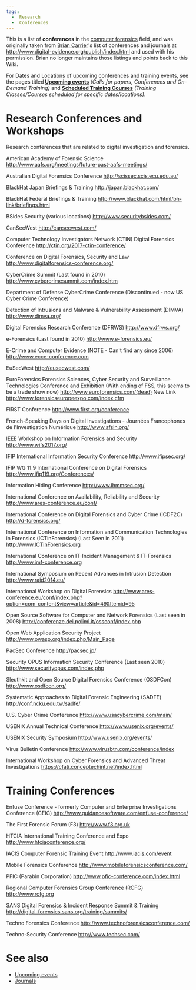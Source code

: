 ```yaml
---
tags:
  -  Research 
  -  Conferences  
---
```

This is a list of **conferences** in the [computer
forensics](computer_forensics.md) field, and was originally
taken from [Brian Carrier](brian_carrier.md)'s list of
conferences and journals at
<http://www.digital-evidence.org/publish/index.html> and used with his
permission. Brian no longer maintains those listings and points back to
this Wiki.

For Dates and Locations of upcoming conferences and training events, see
the pages titled<b> [Upcoming events](upcoming_events.md)</b>
<i>(Calls for papers, Conferences and On-Demand Training)</i> and
<b>[Scheduled Training
Courses](scheduled_training_courses.md)</b> <i>(Training
Classes/Courses scheduled for specific dates/locations)</i>.

# Research Conferences and Workshops

Research conferences that are related to digital investigation and
forensics.

American Academy of Forensic Science
<http://www.aafs.org/meetings/future-past-aafs-meetings/>

<!-- -->

Australian Digital Forensics Conference
<http://scissec.scis.ecu.edu.au/>

<!-- -->

BlackHat Japan Briefings & Training
<http://japan.blackhat.com/>

<!-- -->

BlackHat Federal Briefings & Training
<http://www.blackhat.com/html/bh-link/briefings.html>

<!-- -->

BSides Security (various locations)
<http://www.securitybsides.com/>

<!-- -->

CanSecWest
<http://cansecwest.com/>

<!-- -->

Computer Technology Investigators Network (CTIN) Digital Forensics Conference
<http://ctin.org/2017-ctin-conference/>

<!-- -->

Conference on Digital Forensics, Security and Law
<http://www.digitalforensics-conference.org/>

<!-- -->

CyberCrime Summit (Last found in 2010)
<http://www.cybercrimesummit.com/index.htm>

<!-- -->

Department of Defense CyberCrime Conference (Discontinued - now US Cyber Crime Conference)

<!-- -->

Detection of Intrusions and Malware & Vulnerability Assessment (DIMVA)
<http://www.dimva.org/>

<!-- -->

Digital Forensics Research Conference (DFRWS)
<http://www.dfrws.org/>

<!-- -->

e-Forensics (Last found in 2010)
<http://www.e-forensics.eu/>

<!-- -->

E-Crime and Computer Evidence (NOTE - Can't find any since 2006)
<http://www.ecce-conference.com>

<!-- -->

EuSecWest
<http://eusecwest.com/>

<!-- -->

EuroForensics Forensics Sciences, Cyber Security and Surveillance Technologies Conference and Exhibition (With ending of FSS, this seems to be a trade show now)
<http://www.euroforensics.com/(dead)> New Link
<http://www.forensicseuropeexpo.com/index.cfm>

<!-- -->

FIRST Conference
<http://www.first.org/conference>

<!-- -->

French-Speaking Days on Digital Investigations - Journées Francophones de l'Investigation Numérique
<http://www.afsin.org/>

<!-- -->

IEEE Workshop on Information Forensics and Security
<http://www.wifs2017.org/>

<!-- -->

IFIP International Information Security Conference
<http://www.ifipsec.org/>

<!-- -->

IFIP WG 11.9 International Conference on Digital Forensics
<http://www.ifip119.org/Conferences/>

<!-- -->

Information Hiding Conference
<http://www.ihmmsec.org/>

<!-- -->

International Conference on Availability, Reliability and Security
<http://www.ares-conference.eu/conf/>

<!-- -->

International Conference on Digital Forensics and Cyber Crime (ICDF2C)
<http://d-forensics.org/>

<!-- -->

International Conference on Information and Communication Technologies in Forensics (ICTinForensics) (Last Seen in 2011)
<http://www.ICTinForensics.org>

<!-- -->

International Conference on IT-Incident Management & IT-Forensics
<http://www.imf-conference.org>

<!-- -->

International Symposium on Recent Advances in Intrusion Detection
<http://www.raid2014.eu/>

<!-- -->

International Workshop on Digital Forensics
<http://www.ares-conference.eu/conf/index.php?option=com_content&view=article&id=49&Itemid=95>

<!-- -->

Open Source Software for Computer and Network Forensics (Last seen in 2008)
<http://conferenze.dei.polimi.it/ossconf/index.php>

<!-- -->

Open Web Application Security Project
<http://www.owasp.org/index.php/Main_Page>

<!-- -->

PacSec Conference
<http://pacsec.jp/>

<!-- -->

Security OPUS Information Security Conference (Last seen 2010)
<http://www.securityopus.com/index.php>

<!-- -->

Sleuthkit and Open Source Digital Forensics Conference (OSDFCon)
<http://www.osdfcon.org/>

<!-- -->

Systematic Approaches to Digital Forensic Engineering (SADFE)
<http://conf.ncku.edu.tw/sadfe/>

<!-- -->

U.S. Cyber Crime Conference
<http://www.usacybercrime.com/main/>

<!-- -->

USENIX Annual Technical Conference
<http://www.usenix.org/events/>

<!-- -->

USENIX Security Symposium
<http://www.usenix.org/events/>

<!-- -->

Virus Bulletin Conference
<http://www.virusbtn.com/conference/index>

<!-- -->

International Workshop on Cyber Forensics and Advanced Threat Investigations
<https://cfati.conceptechint.net/index.html>

# Training Conferences

Enfuse Conference - formerly Computer and Enterprise Investigations Conference (CEIC)
<http://www.guidancesoftware.com/enfuse-conference/>

<!-- -->

The First Forensic Forum (F3)
<http://www.f3.org.uk>

<!-- -->

HTCIA International Training Conference and Expo
<http://www.htciaconference.org/>

<!-- -->

IACIS Computer Forensic Training Event
<http://www.iacis.com/event>

<!-- -->

Mobile Forensics Conference
<http://www.mobileforensicsconference.com/>

<!-- -->

PFIC (Parabin Corporation)
<http://www.pfic-conference.com/index.html>

<!-- -->

Regional Computer Forensics Group Conference (RCFG)
<http://www.rcfg.org>

<!-- -->

SANS Digital Forensics & Incident Response Summit & Training
<http://digital-forensics.sans.org/training/summits/>

<!-- -->

Techno Forensics Conference
<http://www.technoforensicsconference.com/>

<!-- -->

Techno-Security Conference
<http://www.techsec.com/>

# See also

- [Upcoming events](upcoming_events.md)
- [Journals](journals.md)